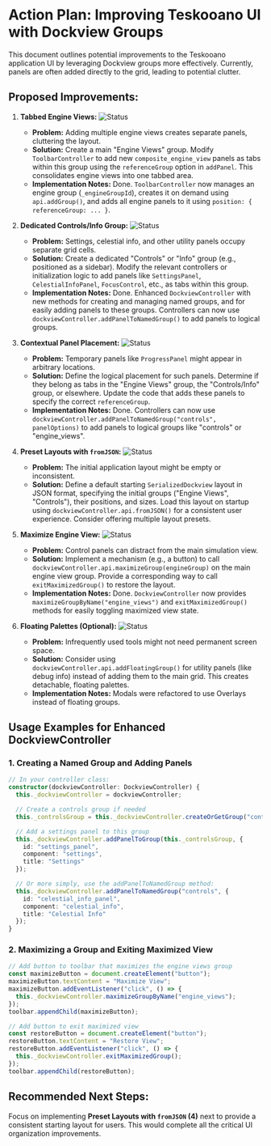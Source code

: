 # Action Plan: Improving Teskooano UI with Dockview Groups

This document outlines potential improvements to the Teskooano application UI by leveraging Dockview groups more effectively. Currently, panels are often added directly to the grid, leading to potential clutter.

## Proposed Improvements:

1.  **Tabbed Engine Views:** ![Status](https://img.shields.io/badge/Status-Completed-brightgreen)

    - **Problem:** Adding multiple engine views creates separate panels, cluttering the layout.
    - **Solution:** Create a main "Engine Views" group. Modify `ToolbarController` to add new `composite_engine_view` panels as tabs within this group using the `referenceGroup` option in `addPanel`. This consolidates engine views into one tabbed area.
    - **Implementation Notes:** Done. `ToolbarController` now manages an engine group (`_engineGroupId`), creates it on demand using `api.addGroup()`, and adds all engine panels to it using `position: { referenceGroup: ... }`.

2.  **Dedicated Controls/Info Group:** ![Status](https://img.shields.io/badge/Status-Completed-brightgreen)

    - **Problem:** Settings, celestial info, and other utility panels occupy separate grid cells.
    - **Solution:** Create a dedicated "Controls" or "Info" group (e.g., positioned as a sidebar). Modify the relevant controllers or initialization logic to add panels like `SettingsPanel`, `CelestialInfoPanel`, `FocusControl`, etc., as tabs within this group.
    - **Implementation Notes:** Done. Enhanced `DockviewController` with new methods for creating and managing named groups, and for easily adding panels to these groups. Controllers can now use `dockviewController.addPanelToNamedGroup()` to add panels to logical groups.

3.  **Contextual Panel Placement:** ![Status](https://img.shields.io/badge/Status-Completed-brightgreen)

    - **Problem:** Temporary panels like `ProgressPanel` might appear in arbitrary locations.
    - **Solution:** Define the logical placement for such panels. Determine if they belong as tabs in the "Engine Views" group, the "Controls/Info" group, or elsewhere. Update the code that adds these panels to specify the correct `referenceGroup`.
    - **Implementation Notes:** Done. Controllers can now use `dockviewController.addPanelToNamedGroup("controls", panelOptions)` to add panels to logical groups like "controls" or "engine_views".

4.  **Preset Layouts with `fromJSON`:** ![Status](https://img.shields.io/badge/Status-To%20Do-blue)

    - **Problem:** The initial application layout might be empty or inconsistent.
    - **Solution:** Define a default starting `SerializedDockview` layout in JSON format, specifying the initial groups ("Engine Views", "Controls"), their positions, and sizes. Load this layout on startup using `dockviewController.api.fromJSON()` for a consistent user experience. Consider offering multiple layout presets.

5.  **Maximize Engine View:** ![Status](https://img.shields.io/badge/Status-Completed-brightgreen)

    - **Problem:** Control panels can distract from the main simulation view.
    - **Solution:** Implement a mechanism (e.g., a button) to call `dockviewController.api.maximizeGroup(engineGroup)` on the main engine view group. Provide a corresponding way to call `exitMaximizedGroup()` to restore the layout.
    - **Implementation Notes:** Done. `DockviewController` now provides `maximizeGroupByName("engine_views")` and `exitMaximizedGroup()` methods for easily toggling maximized view state.

6.  **Floating Palettes (Optional):** ![Status](https://img.shields.io/badge/Status-To%20Do-blue)
    - **Problem:** Infrequently used tools might not need permanent screen space.
    - **Solution:** Consider using `dockviewController.api.addFloatingGroup()` for utility panels (like debug info) instead of adding them to the main grid. This creates detachable, floating palettes.
    - **Implementation Notes:** Modals were refactored to use Overlays instead of floating groups.

## Usage Examples for Enhanced DockviewController

### 1. Creating a Named Group and Adding Panels

```typescript
// In your controller class:
constructor(dockviewController: DockviewController) {
  this._dockviewController = dockviewController;

  // Create a controls group if needed
  this._controlsGroup = this._dockviewController.createOrGetGroup("controls");

  // Add a settings panel to this group
  this._dockviewController.addPanelToGroup(this._controlsGroup, {
    id: "settings_panel",
    component: "settings",
    title: "Settings"
  });

  // Or more simply, use the addPanelToNamedGroup method:
  this._dockviewController.addPanelToNamedGroup("controls", {
    id: "celestial_info_panel",
    component: "celestial_info",
    title: "Celestial Info"
  });
}
```

### 2. Maximizing a Group and Exiting Maximized View

```typescript
// Add button to toolbar that maximizes the engine views group
const maximizeButton = document.createElement("button");
maximizeButton.textContent = "Maximize View";
maximizeButton.addEventListener("click", () => {
  this._dockviewController.maximizeGroupByName("engine_views");
});
toolbar.appendChild(maximizeButton);

// Add button to exit maximized view
const restoreButton = document.createElement("button");
restoreButton.textContent = "Restore View";
restoreButton.addEventListener("click", () => {
  this._dockviewController.exitMaximizedGroup();
});
toolbar.appendChild(restoreButton);
```

## Recommended Next Steps:

Focus on implementing **Preset Layouts with `fromJSON` (4)** next to provide a consistent starting layout for users. This would complete all the critical UI organization improvements.
